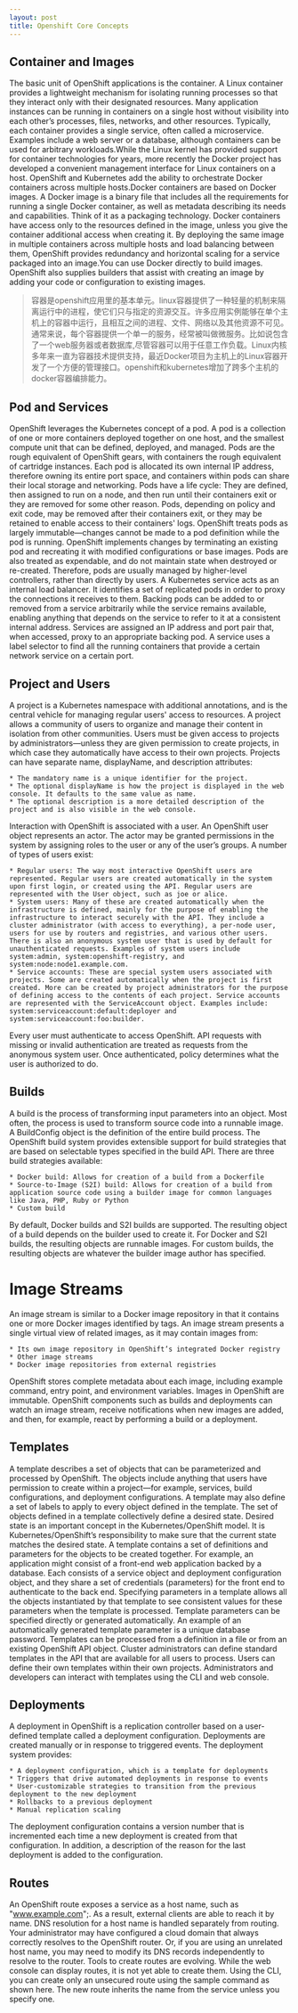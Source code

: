 ```yaml
---
layout: post
title: Openshift Core Concepts
---
```



## Container and Images
The basic unit of OpenShift applications is the container. A Linux container provides a lightweight mechanism for isolating running processes so that they interact only with their designated resources. Many application instances can be running in containers on a single host without visibility into each other’s processes, files, networks, and other resources. Typically, each container provides a single service, often called a microservice. Examples include a web server or a database, although containers can be used for arbitrary workloads.While the Linux kernel has provided support for container technologies for years, more recently the Docker project has developed a convenient management interface for Linux containers on a host. OpenShift and Kubernetes add the ability to orchestrate Docker containers across multiple hosts.Docker containers are based on Docker images. A Docker image is a binary file that includes all the requirements for running a single Docker container, as well as metadata describing its needs and capabilities. Think of it as a packaging technology. Docker containers have access only to the resources defined in the image, unless you give the container additional access when creating it. By deploying the same image in multiple containers across multiple hosts and load balancing between them, OpenShift provides redundancy and horizontal scaling for a service packaged into an image.You can use Docker directly to build images. OpenShift also supplies builders that assist with creating an image by adding your code or configuration to existing images.
>容器是openshift应用里的基本单元。linux容器提供了一种轻量的机制来隔离运行中的进程，使它们只与指定的资源交互。许多应用实例能够在单个主机上的容器中运行，且相互之间的进程、文件、网络以及其他资源不可见。通常来说，每个容器提供一个单一的服务，经常被叫做微服务。比如说包含了一个web服务器或者数据库,尽管容器可以用于任意工作负载。Linux内核多年来一直为容器技术提供支持，最近Docker项目为主机上的Linux容器开发了一个方便的管理接口。openshift和kubernetes增加了跨多个主机的docker容器编排能力。

## Pod and Services
OpenShift leverages the Kubernetes concept of a pod. A pod is a collection of one or more containers deployed together on one host, and the smallest compute unit that can be defined, deployed, and managed.
Pods are the rough equivalent of OpenShift gears, with containers the rough equivalent of cartridge instances. Each pod is allocated its own internal IP address, therefore owning its entire port space, and containers within pods can share their local storage and networking.
Pods have a life cycle: They are defined, then assigned to run on a node, and then run until their containers exit or they are removed for some other reason. Pods, depending on policy and exit code, may be removed after their containers exit, or they may be retained to enable access to their containers' logs.
OpenShift treats pods as largely immutable—changes cannot be made to a pod definition while the pod is running. OpenShift implements changes by terminating an existing pod and recreating it with modified configurations or base images. Pods are also treated as expendable, and do not maintain state when destroyed or re-created. Therefore, pods are usually managed by higher-level controllers, rather than directly by users.
A Kubernetes service acts as an internal load balancer. It identifies a set of replicated pods in order to proxy the connections it receives to them. Backing pods can be added to or removed from a service arbitrarily while the service remains available, enabling anything that depends on the service to refer to it at a consistent internal address.
Services are assigned an IP address and port pair that, when accessed, proxy to an appropriate backing pod. A service uses a label selector to find all the running containers that provide a certain network service on a certain port.


## Project and Users
A project is a Kubernetes namespace with additional annotations, and is the central vehicle for managing regular users' access to resources. A project allows a community of users to organize and manage their content in isolation from other communities. Users must be given access to projects by administrators—unless they are given permission to create projects, in which case they automatically have access to their own projects.
Projects can have separate name, displayName, and description attributes:

	* The mandatory name is a unique identifier for the project.
	* The optional displayName is how the project is displayed in the web console. It defaults to the same value as name.
	* The optional description is a more detailed description of the project and is also visible in the web console.

Interaction with OpenShift is associated with a user. An OpenShift user object represents an actor. The actor may be granted permissions in the system by assigning roles to the user or any of the user’s groups.
A number of types of users exist:

	* Regular users: The way most interactive OpenShift users are represented. Regular users are created automatically in the system upon first login, or created using the API. Regular users are represented with the User object, such as joe or alice.
	* System users: Many of these are created automatically when the infrastructure is defined, mainly for the purpose of enabling the infrastructure to interact securely with the API. They include a cluster administrator (with access to everything), a per-node user, users for use by routers and registries, and various other users. There is also an anonymous system user that is used by default for unauthenticated requests. Examples of system users include system:admin, system:openshift-registry, and system:node:node1.example.com.
	* Service accounts: These are special system users associated with projects. Some are created automatically when the project is first created. More can be created by project administrators for the purpose of defining access to the contents of each project. Service accounts are represented with the ServiceAccount object. Examples include: system:serviceaccount:default:deployer and system:serviceaccount:foo:builder.

Every user must authenticate to access OpenShift. API requests with missing or invalid authentication are treated as requests from the anonymous system user. Once authenticated, policy determines what the user is authorized to do.


## Builds
A build is the process of transforming input parameters into an object. Most often, the process is used to transform source code into a runnable image. A BuildConfig object is the definition of the entire build process.
The OpenShift build system provides extensible support for build strategies that are based on selectable types specified in the build API. There are three build strategies available:

	* Docker build: Allows for creation of a build from a Dockerfile
	* Source-to-Image (S2I) build: Allows for creation of a build from application source code using a builder image for common languages like Java, PHP, Ruby or Python
	* Custom build

By default, Docker builds and S2I builds are supported. The resulting object of a build depends on the builder used to create it. For Docker and S2I builds, the resulting objects are runnable images. For custom builds, the resulting objects are whatever the builder image author has specified.


# Image Streams
An image stream is similar to a Docker image repository in that it contains one or more Docker images identified by tags. An image stream presents a single virtual view of related images, as it may contain images from:

	* Its own image repository in OpenShift’s integrated Docker registry
	* Other image streams
	* Docker image repositories from external registries

OpenShift stores complete metadata about each image, including example command, entry point, and environment variables. Images in OpenShift are immutable.
OpenShift components such as builds and deployments can watch an image stream, receive notifications when new images are added, and then, for example, react by performing a build or a deployment.


## Templates
A template describes a set of objects that can be parameterized and processed by OpenShift. The objects include anything that users have permission to create within a project—for example, services, build configurations, and deployment configurations. A template may also define a set of labels to apply to every object defined in the template.
The set of objects defined in a template collectively define a desired state. Desired state is an important concept in the Kubernetes/OpenShift model. It is Kubernetes/OpenShift’s responsibility to make sure that the current state matches the desired state.
A template contains a set of definitions and parameters for the objects to be created together. For example, an application might consist of a front-end web application backed by a database. Each consists of a service object and deployment configuration object, and they share a set of credentials (parameters) for the front end to authenticate to the back end. Specifying parameters in a template allows all the objects instantiated by that template to see consistent values for these parameters when the template is processed. Template parameters can be specified directly or generated automatically. An example of an automatically generated template parameter is a unique database password.
Templates can be processed from a definition in a file or from an existing OpenShift API object. Cluster administrators can define standard templates in the API that are available for all users to process. Users can define their own templates within their own projects.
Administrators and developers can interact with templates using the CLI and web console.


## Deployments
A deployment in OpenShift is a replication controller based on a user-defined template called a deployment configuration. Deployments are created manually or in response to triggered events.
The deployment system provides:

	* A deployment configuration, which is a template for deployments
	* Triggers that drive automated deployments in response to events
	* User-customizable strategies to transition from the previous deployment to the new deployment
	* Rollbacks to a previous deployment
	* Manual replication scaling

The deployment configuration contains a version number that is incremented each time a new deployment is created from that configuration. In addition, a description of the reason for the last deployment is added to the configuration.


## Routes
An OpenShift route exposes a service as a host name, such as "www.example.com";. As a result, external clients are able to reach it by name.
DNS resolution for a host name is handled separately from routing. Your administrator may have configured a cloud domain that always correctly resolves to the OpenShift router. Or, if you are using an unrelated host name, you may need to modify its DNS records independently to resolve to the router.
Tools to create routes are evolving. While the web console can display routes, it is not yet able to create them. Using the CLI, you can create only an unsecured route using the sample command as shown here. The new route inherits the name from the service unless you specify one.
